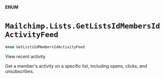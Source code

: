 **ENUM**

# `Mailchimp.Lists.GetListsIdMembersIdActivityFeed`

```swift
enum GetListsIdMembersIdActivityFeed
```

View recent activity

Get a member's activity on a specific list, including opens, clicks, and unsubscribes.
